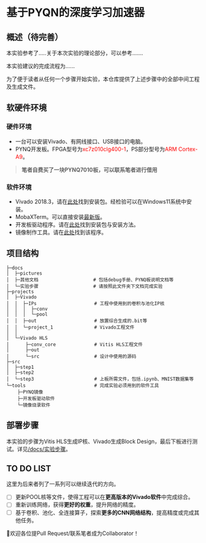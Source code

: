 # 基于PYQN的深度学习加速器

## 概述（待完善）

本实验参考了.....关于本次实验的理论部分，可以参考.......

本实验建议的完成流程为......

为了便于读者从任何一个步骤开始实验，本仓库提供了上述步骤中的全部中间工程及生成文件。

## 软硬件环境

### 硬件环境

- 一台可以安装Vivado、有网线接口、USB接口的电脑。
- PYNQ开发板。FPGA型号为<font color=red>xc7z010clg400-1</font>，PS部分型号为<font color=red>ARM Cortex-A9</font>。

> **笔者自费买了一块PYNQ7010板，可以联系笔者进行借用**

### 软件环境

- Vivado 2018.3，请在[此处](https://www.xilinx.com/support/download/index.html/content/xilinx/en/downloadNav/vivado-design-tools/archive.html)找到安装包。经检验可以在Windows11系统中安装。
- MobaXTerm。可以直接安装[最新版](https://mobaxterm.mobatek.net/)。
- 开发板驱动程序。请在[此处](./tools/开发板驱动软件)找到安装包与安装方法。
- 镜像制作工具。请在[此处](./tools/镜像烧录软件)找到该程序。

## 项目结构

```
├─docs
│  ├─pictures
│  ├─其他文档                    # 包括debug手册、PYNQ板说明文档等
│  └─实验步骤                    # 请按照此文件夹下文档完成实验
├─projects
│  ├─Vivado
│  │  ├─IPs                     # 工程中使用到的卷积与池化IP核
│  │  │  ├─conv
│  │  │  └─pool
│  │  ├─out                     # 放置综合生成的.bit等
│  │  └─project_1               # Vivado工程文件
│  │      
│  └─Vivado HLS
│      ├─conv_core              # Vitis HLS工程文件
│      ├─out
│      └─src                    # 设计中使用的源码
├─src 
│  ├─step1
│  ├─step2
│  └─step3                      # 上板所需文件，包括.ipynb、MNIST数据集等
└─tools                         # 完成实验必须用到的软件工具
    ├─PYNQ镜像
    ├─开发板驱动软件
    └─镜像烧录软件
```

## 部署步骤

本实验的步骤为Vitis HLS生成IP核、Vivado生成Block Design，最后下板进行测试。详见[/docs/实验步骤](./docs/实验步骤)。

## TO DO LIST

这里为后来者列了一系列可以继续迭代的方向。

- [ ] 更新POOL核等文件，使得工程可以在**更高版本的Vivado软件**中完成综合。
- [ ] 重新训练网络，获得**更好的权重**，提升网络的精度。
- [ ] 基于卷积、池化、全连接算子，探索**更多的CNN网络结构**，提高精度或完成其他任务。

:mega:欢迎各位提Pull Request/联系笔者成为Collaborator！
